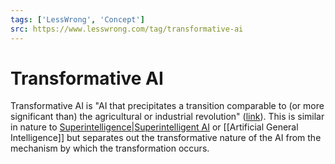 ```yaml
---
tags: ['LessWrong', 'Concept']
src: https://www.lesswrong.com/tag/transformative-ai
---
```


# Transformative AI
Transformative AI is "AI that precipitates a transition comparable to (or more significant than) the agricultural or industrial revolution" ([link](https://www.openphilanthropy.org/blog/some-background-our-views-regarding-advanced-artificial-intelligence#Sec1)). This is similar in nature to [Superintelligence|Superintelligent AI](https://www.lesswrong.com/tag/superintelligence) or [[Artificial General Intelligence]] but separates out the transformative nature of the AI from the mechanism by which the transformation occurs.

